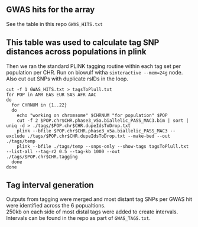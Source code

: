## GWAS hits for the array
See the table in this repo ```GWAS_HITS.txt```

## This table was used to calculate tag SNP distances across populations in plink
Then we ran the standard PLINK tagging routine within each tag set per population per CHR. Run on biowulf witha ```sinteractive --mem=24g``` node. Also cut out SNPs with duplicate rsIDs in the loop.

```
cut -f 1 GWAS_HITS.txt > tagsToPlull.txt
for POP in AMR EAS EUR SAS AFR AAC
do
  for CHRNUM in {1..22}
  do
    echo "working on chromsome" $CHRNUM "for population" $POP
    cut -f 2 $POP.chr$CHR.phase3_v5a.biallelic_PASS_MAC3.bim | sort | uniq -d > ./tags/$POP.chr$CHR.dupeIdsToDrop.txt
    plink --bfile $POP.chr$CHR.phase3_v5a.biallelic_PASS_MAC3 --exclude ./tags/$POP.chr$CHR.dupeIdsToDrop.txt --make-bed --out ./tags/temp 
    plink --bfile ./tags/temp --snps-only --show-tags tagsToPlull.txt --list-all --tag-r2 0.5 --tag-kb 1000 --out ./tags/$POP.chr$CHR.tagging
  done
done
```

## Tag interval generation
Outputs from tagging were merged and most distant tag SNPs per GWAS hit were identified across the 6 popualtions.  
250kb on each side of most distal tags were added to create intervals.  
Intervals can be found in the repo as part of ```GWAS_TAGS.txt```.  
